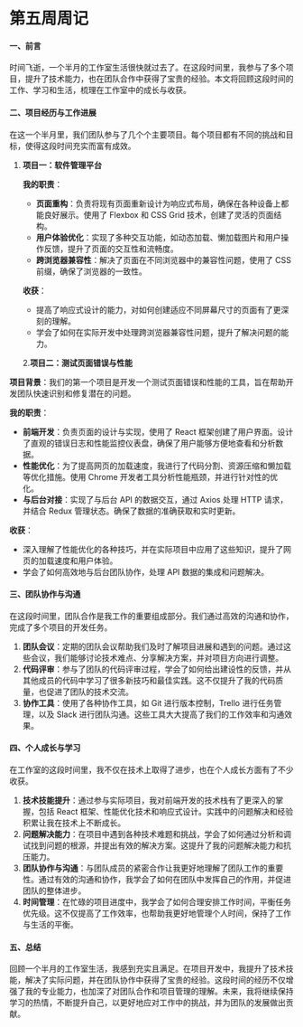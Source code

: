 # 第五周周记

#### 一、前言

时间飞逝，一个半月的工作室生活很快就过去了。在这段时间里，我参与了多个项目，提升了技术能力，也在团队合作中获得了宝贵的经验。本文将回顾这段时间的工作、学习和生活，梳理在工作室中的成长与收获。

#### 二、项目经历与工作进展

在这一个半月里，我们团队参与了几个个主要项目。每个项目都有不同的挑战和目标，使得这段时间充实而富有成效。



1. **项目一：软件管理平台**

   **我的职责**：

   - **页面重构**：负责将现有页面重新设计为响应式布局，确保在各种设备上都能良好展示。使用了 Flexbox 和 CSS Grid 技术，创建了灵活的页面结构。
   - **用户体验优化**：实现了多种交互功能，如动态加载、懒加载图片和用户操作反馈，提升了页面的交互性和流畅度。
   - **跨浏览器兼容性**：解决了页面在不同浏览器中的兼容性问题，使用了 CSS 前缀，确保了浏览器的一致性。

   **收获**：

   - 提高了响应式设计的能力，对如何创建适应不同屏幕尺寸的页面有了更深刻的理解。
   - 学会了如何在实际开发中处理跨浏览器兼容性问题，提升了解决问题的能力。

   2.**项目二：测试页面错误与性能**

**项目背景**：我们的第一个项目是开发一个测试页面错误和性能的工具，旨在帮助开发团队快速识别和修复潜在的问题。

**我的职责**：

- **前端开发**：负责页面的设计与实现，使用了 React 框架创建了用户界面。设计了直观的错误日志和性能监控仪表盘，确保了用户能够方便地查看和分析数据。
- **性能优化**：为了提高网页的加载速度，我进行了代码分割、资源压缩和懒加载等优化措施。使用 Chrome 开发者工具分析性能瓶颈，并进行针对性的优化。
- **与后台对接**：实现了与后台 API 的数据交互，通过 Axios 处理 HTTP 请求，并结合 Redux 管理状态。确保了数据的准确获取和实时更新。

**收获**：

- 深入理解了性能优化的各种技巧，并在实际项目中应用了这些知识，提升了网页的加载速度和用户体验。
- 学会了如何高效地与后台团队协作，处理 API 数据的集成和问题解决。

#### 三、团队协作与沟通

在这段时间里，团队合作是我工作的重要组成部分。我们通过高效的沟通和协作，完成了多个项目的开发任务。

1. **团队会议**：定期的团队会议帮助我们及时了解项目进展和遇到的问题。通过这些会议，我们能够讨论技术难点、分享解决方案，并对项目方向进行调整。
2. **代码评审**：参与了团队的代码评审过程，学会了如何给出建设性的反馈，并从其他成员的代码中学习了很多新技巧和最佳实践。这不仅提升了我的代码质量，也促进了团队的技术交流。
3. **协作工具**：使用了各种协作工具，如 Git 进行版本控制，Trello 进行任务管理，以及 Slack 进行团队沟通。这些工具大大提高了我们的工作效率和沟通效果。

#### 四、个人成长与学习

在工作室的这段时间里，我不仅在技术上取得了进步，也在个人成长方面有了不少收获。

1. **技术技能提升**：通过参与实际项目，我对前端开发的技术栈有了更深入的掌握，包括 React 框架、性能优化技术和响应式设计。实践中的问题解决和经验积累让我在技术上不断成长。
2. **问题解决能力**：在项目中遇到各种技术难题和挑战，学会了如何通过分析和调试找到问题的根源，并提出有效的解决方案。这提升了我的问题解决能力和抗压能力。
3. **团队协作与沟通**：与团队成员的紧密合作让我更好地理解了团队工作的重要性。通过有效的沟通和协作，我学会了如何在团队中发挥自己的作用，并促进团队的整体进步。
4. **时间管理**：在忙碌的项目进度中，我学会了如何合理安排工作时间，平衡任务优先级。这不仅提高了工作效率，也帮助我更好地管理个人时间，保持了工作与生活的平衡。

#### 五、总结

回顾一个半月的工作室生活，我感到充实且满足。在项目开发中，我提升了技术技能，解决了实际问题，并在团队协作中获得了宝贵的经验。这段时间的经历不仅增强了我的专业能力，也加深了对团队合作和项目管理的理解。未来，我将继续保持学习的热情，不断提升自己，以更好地应对工作中的挑战，并为团队的发展做出贡献。
